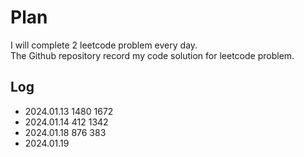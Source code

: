 # Plan
I will complete 2 leetcode problem every day.  
The Github repository record my code solution for leetcode problem.

## Log
- 2024.01.13 1480 1672
- 2024.01.14 412 1342
- 2024.01.18 876 383
- 2024.01.19